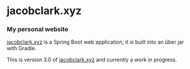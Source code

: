 # jacobclark.xyz
### My personal website

[jacobclark.xyz](https://www.jacobclark.xyz) is a Spring Boot web application, it is built into an über jar with Gradle.

This is version 3.0 of [jacobclark.xyz](https://www.jacobclark.xyz) and currently a work in progress.